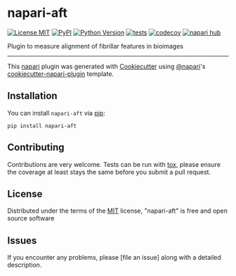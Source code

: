 # napari-aft

[![License MIT](https://img.shields.io/pypi/l/napari-aft.svg?color=green)](https://github.com/stemarcotti/napari-aft/raw/main/LICENSE)
[![PyPI](https://img.shields.io/pypi/v/napari-aft.svg?color=green)](https://pypi.org/project/napari-aft)
[![Python Version](https://img.shields.io/pypi/pyversions/napari-aft.svg?color=green)](https://python.org)
[![tests](https://github.com/stemarcotti/napari-aft/workflows/tests/badge.svg)](https://github.com/stemarcotti/napari-aft/actions)
[![codecov](https://codecov.io/gh/stemarcotti/napari-aft/branch/main/graph/badge.svg)](https://codecov.io/gh/stemarcotti/napari-aft)
[![napari hub](https://img.shields.io/endpoint?url=https://api.napari-hub.org/shields/napari-aft)](https://napari-hub.org/plugins/napari-aft)

Plugin to measure alignment of fibrillar features in bioimages

----------------------------------

This [napari] plugin was generated with [Cookiecutter] using [@napari]'s [cookiecutter-napari-plugin] template.

<!--
Don't miss the full getting started guide to set up your new package:
https://github.com/napari/cookiecutter-napari-plugin#getting-started

and review the napari docs for plugin developers:
https://napari.org/stable/plugins/index.html
-->

## Installation

You can install `napari-aft` via [pip]:

    pip install napari-aft




## Contributing

Contributions are very welcome. Tests can be run with [tox], please ensure
the coverage at least stays the same before you submit a pull request.

## License

Distributed under the terms of the [MIT] license,
"napari-aft" is free and open source software

## Issues

If you encounter any problems, please [file an issue] along with a detailed description.

[napari]: https://github.com/napari/napari
[Cookiecutter]: https://github.com/audreyr/cookiecutter
[@napari]: https://github.com/napari
[MIT]: http://opensource.org/licenses/MIT
[BSD-3]: http://opensource.org/licenses/BSD-3-Clause
[GNU GPL v3.0]: http://www.gnu.org/licenses/gpl-3.0.txt
[GNU LGPL v3.0]: http://www.gnu.org/licenses/lgpl-3.0.txt
[Apache Software License 2.0]: http://www.apache.org/licenses/LICENSE-2.0
[Mozilla Public License 2.0]: https://www.mozilla.org/media/MPL/2.0/index.txt
[cookiecutter-napari-plugin]: https://github.com/napari/cookiecutter-napari-plugin

[napari]: https://github.com/napari/napari
[tox]: https://tox.readthedocs.io/en/latest/
[pip]: https://pypi.org/project/pip/
[PyPI]: https://pypi.org/
